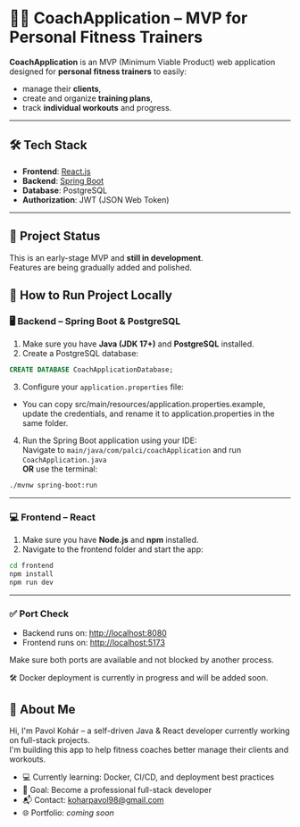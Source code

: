 # 🏋️‍♂️ CoachApplication – MVP for Personal Fitness Trainers

**CoachApplication** is an MVP (Minimum Viable Product) web application designed for **personal fitness trainers** to easily:

- manage their **clients**,
- create and organize **training plans**,
- track **individual workouts** and progress.

---

## 🛠️ Tech Stack

- **Frontend**: [React.js](https://reactjs.org/)  
- **Backend**: [Spring Boot](https://spring.io/projects/spring-boot)  
- **Database**: PostgreSQL  
- **Authorization**: JWT (JSON Web Token)

---

## 🚧 Project Status

This is an early-stage MVP and **still in development**.  
Features are being gradually added and polished.


## 🚀 How to Run Project Locally

### 🖥️ Backend – Spring Boot & PostgreSQL

1. Make sure you have **Java (JDK 17+)** and **PostgreSQL** installed.
2. Create a PostgreSQL database:
```sql
CREATE DATABASE CoachApplicationDatabase;
```
3. Configure your `application.properties` file:  
  - You can copy src/main/resources/application.properties.example, update the credentials, and rename it to application.properties in the same folder.

4. Run the Spring Boot application using your IDE:  
   Navigate to `main/java/com/palci/coachApplication` and run `CoachApplication.java`  
   **OR** use the terminal:
```bash
./mvnw spring-boot:run
```

---

### 💻 Frontend – React

1. Make sure you have **Node.js** and **npm** installed.
2. Navigate to the frontend folder and start the app:
```bash
cd frontend
npm install
npm run dev
```

---

### ✅ Port Check

- Backend runs on: [http://localhost:8080](http://localhost:8080)
- Frontend runs on: [http://localhost:5173](http://localhost:5173)

Make sure both ports are available and not blocked by another process.

🛠️ Docker deployment is currently in progress and will be added soon.

## 👤 About Me

Hi, I'm Pavol Kohár – a self-driven Java & React developer currently working on full-stack projects.  
I'm building this app to help fitness coaches better manage their clients and workouts.

- 💻 Currently learning: Docker, CI/CD, and deployment best practices  
- 🎯 Goal: Become a professional full-stack developer  
- 📬 Contact: [koharpavol98@gmail.com](mailto:koharpavol98@gmail.com)  
- 🌐 Portfolio: *coming soon*
